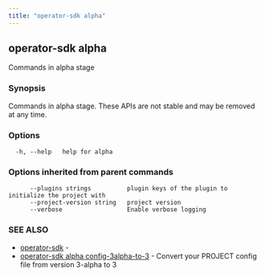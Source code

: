 ```yaml
---
title: "operator-sdk alpha"
---
```

## operator-sdk alpha

Commands in alpha stage

### Synopsis

Commands in alpha stage. These APIs are not stable and may be removed at any time.

### Options

```
  -h, --help   help for alpha
```

### Options inherited from parent commands

```
      --plugins strings          plugin keys of the plugin to initialize the project with
      --project-version string   project version
      --verbose                  Enable verbose logging
```

### SEE ALSO

* [operator-sdk](../operator-sdk)	 - 
* [operator-sdk alpha config-3alpha-to-3](../operator-sdk_alpha_config-3alpha-to-3)	 - Convert your PROJECT config file from version 3-alpha to 3

